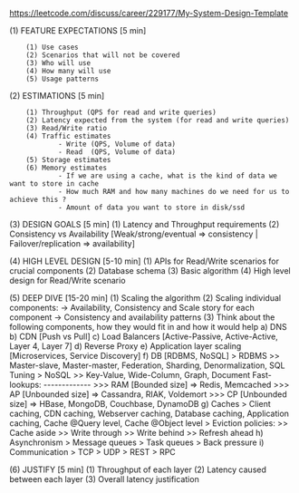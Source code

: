 https://leetcode.com/discuss/career/229177/My-System-Design-Template

(1) FEATURE EXPECTATIONS [5 min]

        (1) Use cases
        (2) Scenarios that will not be covered
        (3) Who will use
        (4) How many will use
        (5) Usage patterns
	
	
(2) ESTIMATIONS [5 min]

        (1) Throughput (QPS for read and write queries)
        (2) Latency expected from the system (for read and write queries)
        (3) Read/Write ratio
        (4) Traffic estimates
                - Write (QPS, Volume of data)
                - Read  (QPS, Volume of data)
        (5) Storage estimates
        (6) Memory estimates
                - If we are using a cache, what is the kind of data we want to store in cache
                - How much RAM and how many machines do we need for us to achieve this ?
                - Amount of data you want to store in disk/ssd
		
		
		
(3) DESIGN GOALS [5 min]
        (1) Latency and Throughput requirements
        (2) Consistency vs Availability  [Weak/strong/eventual => consistency | Failover/replication => availability]
	
	
	
(4) HIGH LEVEL DESIGN [5-10 min]
        (1) APIs for Read/Write scenarios for crucial components
        (2) Database schema
        (3) Basic algorithm
        (4) High level design for Read/Write scenario
	
	
	
	
(5) DEEP DIVE [15-20 min]
        (1) Scaling the algorithm
        (2) Scaling individual components: 
                -> Availability, Consistency and Scale story for each component
                -> Consistency and availability patterns
        (3) Think about the following components, how they would fit in and how it would help
                a) DNS
                b) CDN [Push vs Pull]
                c) Load Balancers [Active-Passive, Active-Active, Layer 4, Layer 7]
                d) Reverse Proxy
                e) Application layer scaling [Microservices, Service Discovery]
                f) DB [RDBMS, NoSQL]
                        > RDBMS 
                            >> Master-slave, Master-master, Federation, Sharding, Denormalization, SQL Tuning
                        > NoSQL
                            >> Key-Value, Wide-Column, Graph, Document
                                Fast-lookups:
                                -------------
                                    >>> RAM  [Bounded size] => Redis, Memcached
                                    >>> AP [Unbounded size] => Cassandra, RIAK, Voldemort
                                    >>> CP [Unbounded size] => HBase, MongoDB, Couchbase, DynamoDB
                g) Caches
                        > Client caching, CDN caching, Webserver caching, Database caching, Application caching, Cache @Query level, Cache @Object level
                        > Eviction policies:
                                >> Cache aside
                                >> Write through
                                >> Write behind
                                >> Refresh ahead
                h) Asynchronism
                        > Message queues
                        > Task queues
                        > Back pressure
                i) Communication
                        > TCP
                        > UDP
                        > REST
                        > RPC
		
		
		
		
			
			
(6) JUSTIFY [5 min]
	(1) Throughput of each layer
	(2) Latency caused between each layer
	(3) Overall latency justification



